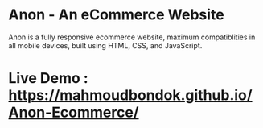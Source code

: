 # Anon - An eCommerce Website

Anon is a fully responsive ecommerce website, maximum compatiblities in all mobile devices, built using HTML, CSS, and JavaScript.

# Live Demo : https://mahmoudbondok.github.io/Anon-Ecommerce/
